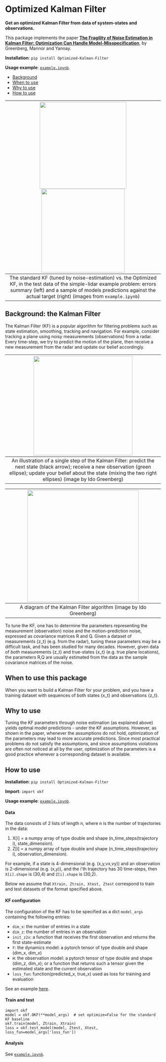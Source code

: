 # Optimized Kalman Filter

**Get an optimized Kalman Filter from data of system-states and observations.**

This package implements the paper [**The Fragility of Noise Estimation in Kalman Filter: Optimization Can Handle Model-Misspecification**](https://arxiv.org/abs/2104.02372), by Greenberg, Mannor and Yannay.

**Installation**: `pip install Optimized-Kalman-Filter`

**Usage example**: [`example.ipynb`](https://github.com/ido90/Optimized-Kalman-Filter/blob/master/example.ipynb).

- [Background](#background-the-kalman-filter)
- [When to use](#when-to-use-this-package)
- [Why to use](#why-to-use)
- [How to use](#how-to-use)

| <img src="https://idogreenberg.neocities.org/linked_images/okf_errors.png" width="280"> <img src="https://idogreenberg.neocities.org/linked_images/okf_sample.png" width="270"> |
| :--: |
| The standard KF (tuned by noise-estimation) vs. the Optimized KF, in the test data of the simple-lidar example problem: errors summary (left) and a sample of models predictions against the actual target (right)  (images from `example.ipynb`) |

## Background: the Kalman Filter

The Kalman Filter (KF) is a popular algorithm for filtering problems such as state estimation, smoothing, tracking and navigation. For example, consider tracking a plane using noisy measurements (observations) from a radar. Every time-step, we try to predict the motion of the plane, then receive a new measurement from the radar and update our belief accordingly.

| <img src="https://idogreenberg.neocities.org/linked_images/KF_illustration.png" width="320"> |
| :--: |
| An illustration of a single step of the Kalman Filter: predict the next state (black arrow); receive a new observation (green ellipse); update your belief about the state (mixing the two right ellipses)  (image by Ido Greenberg) |

| <img src="https://idogreenberg.neocities.org/linked_images/KF_diagram.png" width="360"> |
| :--: |
| A diagram of the Kalman Filter algorithm  (image by Ido Greenberg) |

To tune the KF, one has to determine the parameters representing the measurement (observation) noise and the motion-prediction noise, expressed as covariance matrices R and Q. Given a dataset of measurements {z_t} (e.g. from the radar), tuning these parameters may be a difficult task, and has been studied for many decades. However, given data of *both* measurements {z_t} and true-states {x_t} (e.g. true plane locations), the parameters R,Q are usually estimated from the data as the sample covariance matrices of the noise.

## When to use this package

When you want to build a Kalman Filter for your problem, and you have a training dataset with sequences of both states {x_t} and observations {z_t}.

## Why to use

Tuning the KF parameters through noise estimation (as explained above) yields optimal model predictions - under the KF assumptions. However, as shown in the paper, whenever the assumptions do not hold, optimization of the parameters may lead to more accurate predictions. Since most practical problems do not satisfy the assumptions, and since assumptions violations are often not noticed at all by the user, optimization of the parameters is a good practice whenever a corresponding dataset is available.

## How to use

**Installation**: `pip install Optimized-Kalman-Filter`

**Import**: `import okf`

**Usage example**: [`example.ipynb`](https://github.com/ido90/Optimized-Kalman-Filter/blob/master/example.ipynb).

#### Data
The data consists of 2 lists of length n, where n is the number of trajectories in the data:
1. X[i] = a numpy array of type double and shape (n_time_steps(trajectory i), state_dimension).
2. Z[i] = a numpy array of type double and shape (n_time_steps(trajectory i), observation_dimension).

For example, if a state is 4-dimensional (e.g. (x,y,vx,vy)) and an observation is 2-dimensional (e.g. (x,y)), and the i'th trajectory has 30 time-steps, then `X[i].shape` is (30,4) and `Z[i].shape` is (30,2).

Below we assume that `Xtrain, Ztrain, Xtest, Ztest` correspond to train and test datasets of the format specified above.

#### KF configuration
The configuration of the KF has to be specified as a dict `model_args` containing the following entries:
- `dim_x`: the number of entries in a state
- `dim_z`: the number of entries in an observation
- `init_z2x`: a function that receives the first observation and returns the first state-estimate
- `F`: the dynamics model: a pytorch tensor of type double and shape (dim_x, dim_x)
- `H`: the observation model: a pytorch tensor of type double and shape (dim_z, dim_x); or a function that returns such a tensor given the estimated state and the current observation
- `loss_fun`: function(predicted_x, true_x) used as loss for training and evaluation

See an example [here](https://github.com/ido90/Optimized-Kalman-Filter/blob/master/okf/example/simple_lidar_model.py).

#### Train and test
```
import okf
model = okf.OKF(**model_args)  # set optimize=False for the standard KF baseline
okf.train(model, Ztrain, Xtrain)
loss = okf.test_model(model, Ztest, Xtest, loss_fun=model_args['loss_fun'])
```

#### Analysis
See [`example.ipynb`](https://github.com/ido90/Optimized-Kalman-Filter/blob/master/example.ipynb).
